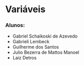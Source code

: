 # Variáveis

### Alunos:
<div>
    <ul>
        <li>Gabriel Schaikoski de Azevedo</li>
        <li>Gabrieli Lembeck</li>
        <li>Guilherme dos Santos</li>
        <li>Julio Bezerra de Mattos Manoel</li>
        <li>Laiz Detros</li>
    </ul>
</div>